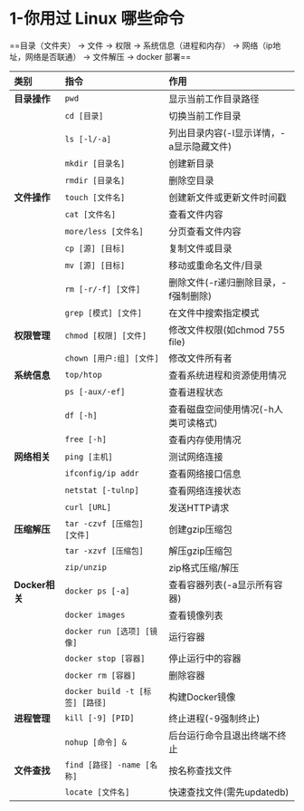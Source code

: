 # 1-你用过 Linux 哪些命令

==目录（文件夹） -> 文件 -> 权限 -> 系统信息（进程和内存） -> 网络（ip地址，网络是否联通） -> 文件解压 -> docker 部署==

| 类别           | 指令                            | 作用                                     |
| :------------- | :------------------------------ | :--------------------------------------- |
| **目录操作**   | `pwd`                           | 显示当前工作目录路径                     |
|                | `cd [目录]`                     | 切换当前工作目录                         |
|                | `ls [-l/-a]`                    | 列出目录内容(-l显示详情，-a显示隐藏文件) |
|                | `mkdir [目录名]`                | 创建新目录                               |
|                | `rmdir [目录名]`                | 删除空目录                               |
| **文件操作**   | `touch [文件名]`                | 创建新文件或更新文件时间戳               |
|                | `cat [文件名]`                  | 查看文件内容                             |
|                | `more/less [文件名]`            | 分页查看文件内容                         |
|                | `cp [源] [目标]`                | 复制文件或目录                           |
|                | `mv [源] [目标]`                | 移动或重命名文件/目录                    |
|                | `rm [-r/-f] [文件]`             | 删除文件(-r递归删除目录，-f强制删除)     |
|                | `grep [模式] [文件]`            | 在文件中搜索指定模式                     |
| **权限管理**   | `chmod [权限] [文件]`           | 修改文件权限(如chmod 755 file)           |
|                | `chown [用户:组] [文件]`        | 修改文件所有者                           |
| **系统信息**   | `top/htop`                      | 查看系统进程和资源使用情况               |
|                | `ps [-aux/-ef]`                 | 查看进程状态                             |
|                | `df [-h]`                       | 查看磁盘空间使用情况(-h人类可读格式)     |
|                | `free [-h]`                     | 查看内存使用情况                         |
| **网络相关**   | `ping [主机]`                   | 测试网络连接                             |
|                | `ifconfig/ip addr`              | 查看网络接口信息                         |
|                | `netstat [-tulnp]`              | 查看网络连接状态                         |
|                | `curl [URL]`                    | 发送HTTP请求                             |
| **压缩解压**   | `tar -czvf [压缩包] [文件]`     | 创建gzip压缩包                           |
|                | `tar -xzvf [压缩包]`            | 解压gzip压缩包                           |
|                | `zip/unzip`                     | zip格式压缩/解压                         |
| **Docker相关** | `docker ps [-a]`                | 查看容器列表(-a显示所有容器)             |
|                | `docker images`                 | 查看镜像列表                             |
|                | `docker run [选项] [镜像]`      | 运行容器                                 |
|                | `docker stop [容器]`            | 停止运行中的容器                         |
|                | `docker rm [容器]`              | 删除容器                                 |
|                | `docker build -t [标签] [路径]` | 构建Docker镜像                           |
| **进程管理**   | `kill [-9] [PID]`               | 终止进程(-9强制终止)                     |
|                | `nohup [命令] &`                | 后台运行命令且退出终端不终止             |
| **文件查找**   | `find [路径] -name [名称]`      | 按名称查找文件                           |
|                | `locate [文件名]`               | 快速查找文件(需先updatedb)               |